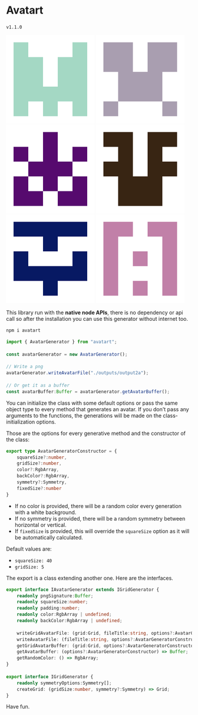 ﻿# Avatart
`v1.1.0`

![screenshot](test/outputs/cycleOut_10.png)
![screenshot](test/outputs/cycleOut_9.png)
![screenshot](test/outputs/cycleOut_6.png)
![screenshot](test/outputs/cycleOut_1.png)
![screenshot](test/outputs/cycleOut_3.png)
![screenshot](test/outputs/cycleOut_5.png)


This library run with the **native node APIs**, there is no dependency or api call so after the installation you can use this generator without internet too.

```bash
npm i avatart
```

```ts
import { AvatarGenerator } from "avatart";

const avatarGenerator = new AvatarGenerator();

// Write a png
avatarGenerator.writeAvatarFile("./outputs/output2a");

// Or get it as a buffer
const avatarBuffer:Buffer = avatarGenerator.getAvatarBuffer();
```
You can initialize the class with some default options or pass the same object type to every method that generates an avatar.
If you don't pass any arguments to the functions, the generations will be made on the class-initialization options.

Those are the options for every generative method and the constructor of the class:
```ts
export type AvatarGeneratorConstructor = {
    squareSize?:number,
    gridSize?:number,
    color?:RgbArray,
    backColor?:RgbArray,
    symmetry?:Symmetry,
    fixedSize?:number
}
```
* If no color is provided, there will be a random color every generation with a white background.
* If no symmetry is provided, there will be a random symmetry between horizontal or vertical.
* If `fixedSize` is provided, this will override the `squareSize` option as it will be automatically calculated.


Default values are:
* `squareSize: 40`
* `gridSize: 5`

The export is a class extending another one. Here are the interfaces.
```ts
export interface IAvatarGenerator extends IGridGenerator {
    readonly pngSignature:Buffer;
    readonly squareSize:number;
    readonly padding:number;
    readonly color:RgbArray | undefined;
    readonly backColor:RgbArray | undefined;

    writeGridAvatarFile: (grid:Grid, fileTitle:string, options?:AvatarGeneratorConstructor) => void;
    writeAvatarFile: (fileTitle:string, options?:AvatarGeneratorConstructor) => void;
    getGridAvatarBuffer: (grid:Grid, options?:AvatarGeneratorConstructor) => Buffer;
    getAvatarBuffer: (options?:AvatarGeneratorConstructor) => Buffer;
    getRandomColor: () => RgbArray;
}

export interface IGridGenerator {
    readonly symmetryOptions:Symmetry[];
    createGrid: (gridSize:number, symmetry?:Symmetry) => Grid;
}
```


Have fun.
